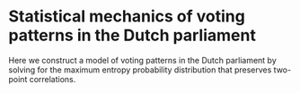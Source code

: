 # Statistical mechanics of voting patterns in the Dutch parliament 

Here we construct a model of voting patterns in the Dutch parliament by solving for the maximum entropy probability distribution that preserves two-point correlations.  